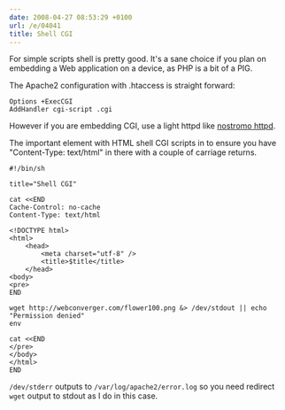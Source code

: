 ```yaml
---
date: 2008-04-27 08:53:29 +0100
url: /e/04041
title: Shell CGI
---
```



For simple scripts shell is pretty good. It's a sane choice if you plan on
embedding a Web application on a device, as PHP is a bit of a PIG.

The Apache2 configuration with .htaccess is straight forward:

	Options +ExecCGI
	AddHandler cgi-script .cgi

However if you are embedding CGI, use a light httpd like [nostromo httpd](http://www.nazgul.ch/dev_nostromo.html).

The important element with HTML shell CGI scripts in to ensure you have "Content-Type:
text/html" in there with a couple of carriage returns.

	#!/bin/sh

	title="Shell CGI"

	cat <<END
	Cache-Control: no-cache
	Content-Type: text/html

	<!DOCTYPE html>
	<html>
		<head>
			<meta charset="utf-8" />
			<title>$title</title>
		</head>
	<body>
	<pre>
	END

	wget http://webconverger.com/flower100.png &> /dev/stdout || echo "Permission denied"
	env

	cat <<END
	</pre>
	</body>
	</html>
	END

`/dev/stderr` outputs to `/var/log/apache2/error.log` so you need redirect `wget` output to stdout as I do in this case.
